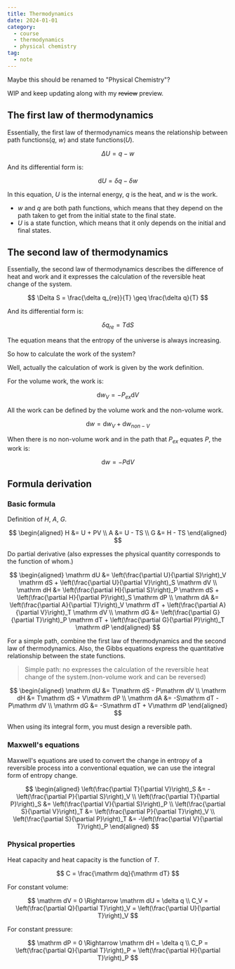 ```yaml
---
title: Thermodynamics
date: 2024-01-01
category:
  - course
  - thermodynamics
  - physical chemistry
tag:
  - note
---
```


Maybe this should be renamed to "Physical Chemistry"?

WIP and keep updating along with my ~~review~~ preview.

<!--more-->

## The first law of thermodynamics

Essentially, the first law of thermodynamics means the relationship between path functions($q,~w$) and state functions($U$).

$$
\Delta U = q - w
$$

And its differential form is:

$$
\mathrm dU = \delta q - \delta w
$$

In this equation, $U$ is the internal energy, $q$ is the heat, and $w$ is the work.

- $w$ and $q$ are both path functions, which means that they depend on the path taken to get from the initial state to the final state.
- $U$ is a state function, which means that it only depends on the initial and final states.

## The second law of thermodynamics

Essentially, the second law of thermodynamics describes the difference of heat and work and it expresses the calculation of the reversible heat change of the system.

$$
\Delta S = \frac{\delta q_{re}}{T} \geq \frac{\delta q}{T}
$$

And its differential form is:

$$
\delta q_{re} = T\mathrm dS
$$

The equation means that the entropy of the universe is always increasing.

So how to calculate the work of the system?

Well, actually the calculation of work is given by the work definition.

For the volume work, the work is:

$$
\mathrm dw_V = -P_{ex}\mathrm dV
$$

All the work can be defined by the volume work and the non-volume work.

$$
\mathrm dw = \mathrm dw_V + \mathrm dw_{non-V}
$$

When there is no non-volume work and in the path that $P_{ex}$ equates $P$, the work is:

$$
\mathrm dw = -P\mathrm dV
$$

## Formula derivation

### Basic formula

Definition of $H,~A,~G$.

$$
\begin{aligned}
H &= U + PV \\
A &= U - TS \\
G &= H - TS
\end{aligned}
$$

Do partial derivative (also expresses the physical quantity corresponds to the function of whom.)

$$
\begin{aligned}
\mathrm dU &= \left(\frac{\partial U}{\partial S}\right)_V \mathrm dS + \left(\frac{\partial U}{\partial V}\right)_S \mathrm dV \\
\mathrm dH &= \left(\frac{\partial H}{\partial S}\right)_P \mathrm dS + \left(\frac{\partial H}{\partial P}\right)_S \mathrm dP \\
\mathrm dA &= \left(\frac{\partial A}{\partial T}\right)_V \mathrm dT + \left(\frac{\partial A}{\partial V}\right)_T \mathrm dV \\
\mathrm dG &= \left(\frac{\partial G}{\partial T}\right)_P \mathrm dT + \left(\frac{\partial G}{\partial P}\right)_T \mathrm dP
\end{aligned}
$$

For a simple path, combine the first law of thermodynamics and the second law of thermodynamics. Also, the Gibbs equations express the quantitative relationship between the state functions.

> Simple path: no expresses the calculation of the reversible heat change of the system.(non-volume work and can be reversed)

$$
\begin{aligned}
\mathrm dU &= T\mathrm dS - P\mathrm dV \\
\mathrm dH &= T\mathrm dS + V\mathrm dP \\
\mathrm dA &= -S\mathrm dT - P\mathrm dV \\
\mathrm dG &= -S\mathrm dT + V\mathrm dP
\end{aligned}
$$

When using its integral form, you must design a reversible path.

### Maxwell's equations

Maxwell's equations are used to convert the change in entropy of a reversible process into a conventional equation, we can use the integral form of entropy change.

$$
\begin{aligned}
\left(\frac{\partial T}{\partial V}\right)_S &= -\left(\frac{\partial P}{\partial S}\right)_V \\
\left(\frac{\partial T}{\partial P}\right)_S &= \left(\frac{\partial V}{\partial S}\right)_P \\
\left(\frac{\partial S}{\partial V}\right)_T &= \left(\frac{\partial P}{\partial T}\right)_V \\
\left(\frac{\partial S}{\partial P}\right)_T &= -\left(\frac{\partial V}{\partial T}\right)_P
\end{aligned}
$$

### Physical properties

Heat capacity and heat capacity is the function of $T$.

$$
C = \frac{\mathrm dq}{\mathrm dT}
$$

For constant volume:

$$
\mathrm dV = 0 \Rightarrow \mathrm dU = \delta q \\
C_V = \left(\frac{\partial Q}{\partial T}\right)_V = \left(\frac{\partial U}{\partial T}\right)_V
$$

For constant pressure:

$$
\mathrm dP = 0 \Rightarrow \mathrm dH = \delta q \\
C_P = \left(\frac{\partial Q}{\partial T}\right)_P = \left(\frac{\partial H}{\partial T}\right)_P
$$
